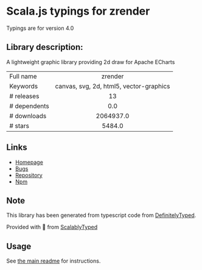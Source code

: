 
# Scala.js typings for zrender

Typings are for version 4.0

## Library description:
A lightweight graphic library providing 2d draw for Apache ECharts

|                    |                 |
| ------------------ | :-------------: |
| Full name          | zrender |
| Keywords           | canvas, svg, 2d, html5, vector-graphics |
| # releases         | 13 |
| # dependents       | 0.0 |
| # downloads        | 2064937.0 |
| # stars            | 5484.0 |

## Links
- [Homepage](https://github.com/ecomfe/zrender#readme)
- [Bugs](https://github.com/ecomfe/zrender/issues)
- [Repository](https://github.com/ecomfe/zrender)
- [Npm](https://www.npmjs.com/package/zrender)
    


## Note
This library has been generated from typescript code from [DefinitelyTyped](https://definitelytyped.org).

Provided with :purple_heart: from [ScalablyTyped](https://github.com/oyvindberg/ScalablyTyped)

## Usage
See [the main readme](../../readme.md) for instructions.


